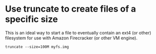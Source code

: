 # Use truncate to create files of a specific size

This is an ideal way to start a file to eventually contain an ext4 (or other) filesystem for use with Amazon Firecracker (or other VM engine).

```
truncate --size=100M myfs.img
```

